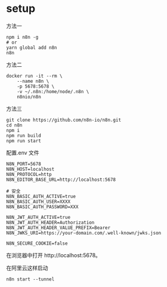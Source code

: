 # setup

方法一

```
npm i n8n -g
# or
yarn global add n8n
n8n
```

方法二

```
docker run -it --rm \
    --name n8n \
    -p 5678:5678 \
    -v ~/.n8n:/home/node/.n8n \
    n8nio/n8n
```

方法三

```
git clone https://github.com/n8n-io/n8n.git
cd n8n
npm i
npm run build
npm run start
```

配置.env 文件

```
N8N_PORT=5678
N8N_HOST=localhost
N8N_PROTOCOL=http
N8N_EDITOR_BASE_URL=http://localhost:5678

# 安全
N8N_BASIC_AUTH_ACTIVE=true
N8N_BASIC_AUTH_USER=XXXX
N8N_BASIC_AUTH_PASSWORD=XXX

N8N_JWT_AUTH_ACTIVE=true
N8N_JWT_AUTH_HEADER=Authorization
N8N_JWT_AUTH_HEADER_VALUE_PREFIX=Bearer
N8N_JWKS_URI=https://your-domain.com/.well-known/jwks.json

N8N_SECURE_COOKIE=false
```

在浏览器中打开 http://localhost:5678。

在阿里云这样启动

```
n8n start --tunnel
```
